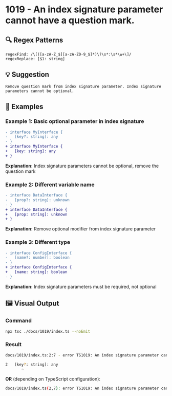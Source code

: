 # 1019 - An index signature parameter cannot have a question mark.

## 🔍 Regex Patterns
```regex
regexFind: /\[([a-zA-Z_$][a-zA-Z0-9_$]*)\?\s*:\s*\w+\]/
regexReplace: [$1: string]
```

## 💡 Suggestion
```text
Remove question mark from index signature parameter. Index signature parameters cannot be optional.
```

## 📝 Examples

### Example 1: Basic optional parameter in index signature
```diff
- interface MyInterface {
-   [key?: string]: any
- }
+ interface MyInterface {
+   [key: string]: any
+ }
```

**Explanation:** Index signature parameters cannot be optional, remove the question mark

### Example 2: Different variable name
```diff
- interface DataInterface {
-   [prop?: string]: unknown
- }
+ interface DataInterface {
+   [prop: string]: unknown
+ }
```

**Explanation:** Remove optional modifier from index signature parameter

### Example 3: Different type
```diff
- interface ConfigInterface {
-   [name?: number]: boolean
- }
+ interface ConfigInterface {
+   [name: string]: boolean
- }
```

**Explanation:** Index signature parameters must be required, not optional

## 🖼️ Visual Output
### Command
```bash
npx tsc ./docs/1019/index.ts --noEmit
```

### Result
```bash
docs/1019/index.ts:2:7 - error TS1019: An index signature parameter cannot have a question mark.

2   [key?: string]: any
       ~
```

**OR** (depending on TypeScript configuration):

```bash
docs/1019/index.ts(2,7): error TS1019: An index signature parameter cannot have a question mark.
```
